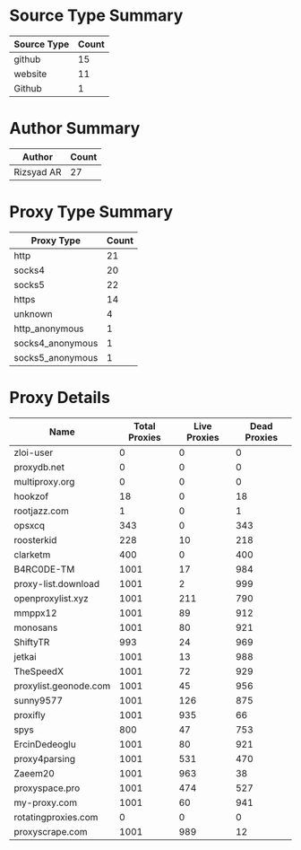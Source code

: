 # Source Type Summary

| Source Type | Count |
|-------------|-------|
| github | 15 |
| website | 11 |
| Github | 1 |


# Author Summary

| Author | Count |
|--------|-------|
| Rizsyad AR | 27 |


# Proxy Type Summary

| Proxy Type | Count |
|------------|-------|
| http | 21 |
| socks4 | 20 |
| socks5 | 22 |
| https | 14 |
| unknown | 4 |
| http_anonymous | 1 |
| socks4_anonymous | 1 |
| socks5_anonymous | 1 |


# Proxy Details

| Name | Total Proxies | Live Proxies | Dead Proxies |
|------|---------------|--------------|---------------|
| zloi-user | 0 | 0 | 0 |
| proxydb.net | 0 | 0 | 0 |
| multiproxy.org | 0 | 0 | 0 |
| hookzof | 18 | 0 | 18 |
| rootjazz.com | 1 | 0 | 1 |
| opsxcq | 343 | 0 | 343 |
| roosterkid | 228 | 10 | 218 |
| clarketm | 400 | 0 | 400 |
| B4RC0DE-TM | 1001 | 17 | 984 |
| proxy-list.download | 1001 | 2 | 999 |
| openproxylist.xyz | 1001 | 211 | 790 |
| mmppx12 | 1001 | 89 | 912 |
| monosans | 1001 | 80 | 921 |
| ShiftyTR | 993 | 24 | 969 |
| jetkai | 1001 | 13 | 988 |
| TheSpeedX | 1001 | 72 | 929 |
| proxylist.geonode.com | 1001 | 45 | 956 |
| sunny9577 | 1001 | 126 | 875 |
| proxifly | 1001 | 935 | 66 |
| spys | 800 | 47 | 753 |
| ErcinDedeoglu | 1001 | 80 | 921 |
| proxy4parsing | 1001 | 531 | 470 |
| Zaeem20 | 1001 | 963 | 38 |
| proxyspace.pro | 1001 | 474 | 527 |
| my-proxy.com | 1001 | 60 | 941 |
| rotatingproxies.com | 0 | 0 | 0 |
| proxyscrape.com | 1001 | 989 | 12 |
